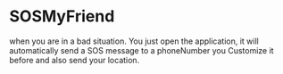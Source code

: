 # SOSMyFriend
when you are in a bad situation. You just open the application, it will automatically send a SOS message to a phoneNumber you Customize it before and also send your location.
